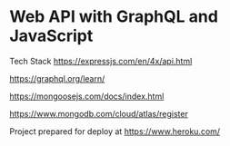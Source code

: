 # Web API with GraphQL and JavaScript 

Tech Stack
https://expressjs.com/en/4x/api.html

https://graphql.org/learn/

https://mongoosejs.com/docs/index.html

https://www.mongodb.com/cloud/atlas/register

Project prepared for deploy at
https://www.heroku.com/
